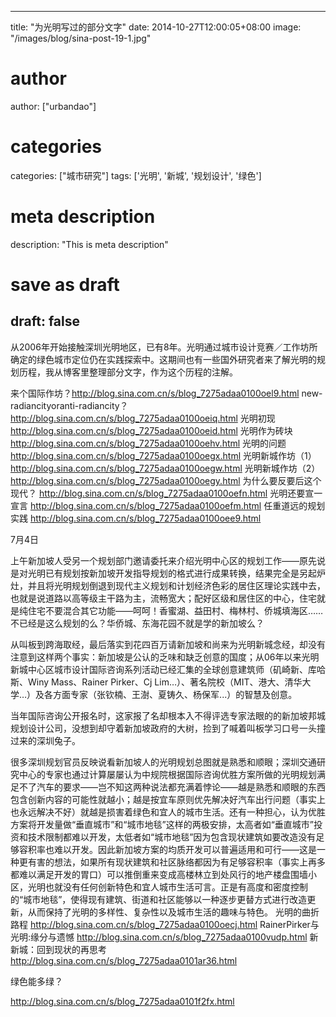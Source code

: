 
---
title: "为光明写过的部分文字"
date: 2014-10-27T12:00:05+08:00
image: "/images/blog/sina-post-19-1.jpg"
# author
author: ["urbandao"]
# categories
categories: ["城市研究"]
tags: ['光明', '新城', '规划设计', '绿色']
# meta description
description: "This is meta description"
# save as draft
draft: false
---

从2006年开始接触深圳光明地区，已有8年。光明通过城市设计竞赛／工作坊所确定的绿色城市定位仍在实践探索中。这期间也有一些国外研究者来了解光明的规划历程，我从博客里整理部分文字，作为这个历程的注解。

来个国际作坊？http://blog.sina.com.cn/s/blog_7275adaa0100oel9.html
new-radiancityoranti-radiancity？
http://blog.sina.com.cn/s/blog_7275adaa0100oeiq.html
光明初现
http://blog.sina.com.cn/s/blog_7275adaa0100oeid.html
光明作为砖块
http://blog.sina.com.cn/s/blog_7275adaa0100oehv.html
光明的问题
http://blog.sina.com.cn/s/blog_7275adaa0100oegx.html
光明新城作坊（1）
http://blog.sina.com.cn/s/blog_7275adaa0100oegw.html
光明新城作坊（2）
http://blog.sina.com.cn/s/blog_7275adaa0100oegy.html
为什么要反要后这个现代？
http://blog.sina.com.cn/s/blog_7275adaa0100oefn.html
光明还要宣一宣言
http://blog.sina.com.cn/s/blog_7275adaa0100oefm.html
任重道远的规划实践
http://blog.sina.com.cn/s/blog_7275adaa0100oee9.html

7月4日

上午新加坡人受另一个规划部门邀请委托来介绍光明中心区的规划工作——原先说是对光明已有规划按新加坡开发指导规划的格式进行成果转换，结果完全是另起炉灶，并且将光明规划倒退到现代主义规划和计划经济色彩的居住区理论实践中去，也就是说道路以高等级主干路为主，流畅宽大；配好区级和居住区的中心，住宅就是纯住宅不要混合其它功能——呵呵！香蜜湖、益田村、梅林村、侨城填海区……不已经是这么规划的么？华侨城、东海花园不就是学的新加坡么？

从叫板到跨海取经，最后落实到花四百万请新加坡和尚来为光明新城念经，却没有注意到这样两个事实：新加坡是公认的乏味和缺乏创意的国度；从06年以来光明新城中心区城市设计国际咨询系列活动已经汇集的全球创意建筑师（矶崎新、库哈斯、Winy Mass、Rainer Pirker、Cj Lim…）、著名院校（MIT、港大、清华大学…）及各方面专家（张钦楠、王澍、夏铸久、杨保军...）的智慧及创意。

当年国际咨询公开报名时，这家报了名却根本入不得评选专家法眼的的新加坡邦城规划设计公司，没想到却守着新加坡政府的大树，捡到了喊着叫板学习口号一头撞过来的深圳兔子。

很多深圳规划官员反映说看新加坡人的光明规划总图就是熟悉和顺眼；深圳交通研究中心的专家也通过计算屡屡认为中规院根据国际咨询优胜方案所做的光明规划满足不了汽车的要求——岂不知这两种说法都充满着悖论——越是熟悉和顺眼的东西包含创新内容的可能性就越小；越是按宜车原则优先解决好汽车出行问题（事实上也永远解决不好）就越是损害着绿色和宜人的城市生活。还有一种担心，认为优胜方案将开发量做“垂直城市”和“城市地毯”这样的两极安排，太高者如“垂直城市”投资和技术限制都难以开发，太低者如“城市地毯”因为包含现状建筑如要改造没有足够容积率也难以开发。因此新加坡方案的均质开发可以普遍适用和可行——这是一种更有害的想法，如果所有现状建筑和社区脉络都因为有足够容积率（事实上再多都难以满足开发的胃口）可以推倒重来变成高楼林立到处风行的地产楼盘围墙小区，光明也就没有任何创新特色和宜人城市生活可言。正是有高度和密度控制的“城市地毯”，使得现有建筑、街道和社区能够以一种逐步更替方式进行改造更新，从而保持了光明的多样性、复杂性以及城市生活的趣味与特色。
光明的曲折路程
http://blog.sina.com.cn/s/blog_7275adaa0100oecj.html
RainerPirker与光明:缘分与遗憾
http://blog.sina.com.cn/s/blog_7275adaa0100vudp.html
新新城：回到现状的再思考
http://blog.sina.com.cn/s/blog_7275adaa0101ar36.html

绿色能多绿？

http://blog.sina.com.cn/s/blog_7275adaa0101f2fx.html
